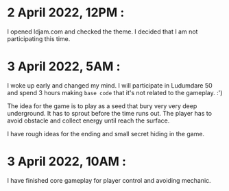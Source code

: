 # 2 April 2022, 12PM :

 I opened ldjam.com and checked the theme. I decided that I am not participating this time.

# 3 April 2022, 5AM :
 
 I woke up early and changed my mind. I will participate in Ludumdare 50 and spend 3 hours making `base code` that it's not related to the gameplay. :')

 The idea for the game is to play as a seed that bury very very deep underground. It has to sprout before the time runs out. The player has to avoid obstacle and collect energy until reach the surface.

 I have rough ideas for the ending and small secret hiding in the game.

# 3 April 2022, 10AM :

 I have finished core gameplay for player control and avoiding mechanic. 